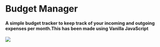# Budget Manager

#### A simple budget tracker to keep track of your incoming and outgoing expenses per month.This has been made using Vanilla JavaScript

![](/ezgif.com-optimize.gifg)
 
